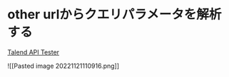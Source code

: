 # other urlからクエリパラメータを解析する
[Talend API Tester](https://chrome.google.com/webstore/detail/talend-api-tester-free-ed/aejoelaoggembcahagimdiliamlcdmfm/related)

![[Pasted image 20221121110916.png]]